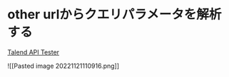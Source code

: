 # other urlからクエリパラメータを解析する
[Talend API Tester](https://chrome.google.com/webstore/detail/talend-api-tester-free-ed/aejoelaoggembcahagimdiliamlcdmfm/related)

![[Pasted image 20221121110916.png]]